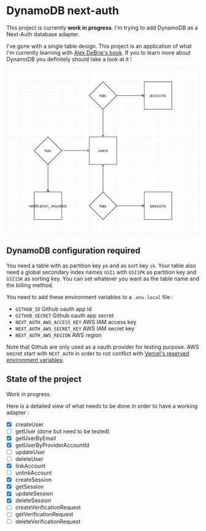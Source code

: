 # DynamoDB next-auth

This project is currently **work in progress**. I'm trying to add DynamoDB as a Next-Auth database adapter.

I've gone with a single table design. This project is an application of what I'm currently learning with [Alex DeBrie's book](https://www.dynamodbbook.com/). If you to learn more about DynamoDB you definitely should take a look at it !

<p align="center">
    <img src="https://raw.githubusercontent.com/polmrt/next-auth-dynamodb-adapter/master/.github/img/schema.png" alt="Next-auth data schema">
</p>

## DynamoDB configuration required

You need a table with as partition key `pk` and as sort key `sk`. Your table also need a global secondary index names `GSI1` with `GSI1PK` as partition key and `GSI1SK` as sorting key. You can set whatever you want as the table name and the billing method.

You need to add these environment variables to a `.env.local` file :

- `GITHUB_ID` Github oauth app id
- `GITHUB_SECRET` Github oauth app secret
- `NEXT_AUTH_AWS_ACCESS_KEY` AWS IAM access key
- `NEXT_AUTH_AWS_SECRET_KEY` AWS IAM secret key
- `NEXT_AUTH_AWS_REGION` AWS region

Note that Github are only used as a oauth provider for testing purpose.
AWS secret start with `NEXT_AUTH` in order to not conflict with [Vercel's reserved environment variables](https://vercel.com/docs/environment-variables#reserved-environment-variables).

## State of the project

Work in progress.

Here is a detailed view of what needs to be done in order to have a working adapter :

- [x] createUser
- [ ] getUser (done but need to be tested)
- [x] getUserByEmail
- [x] getUserByProviderAccountId
- [ ] updateUser
- [ ] deleteUser
- [x] linkAccount
- [ ] unlinkAccount
- [x] createSession
- [x] getSession
- [x] updateSession
- [x] deleteSession
- [ ] createVerificationRequest
- [ ] getVerificationRequest
- [ ] deleteVerificationRequest
